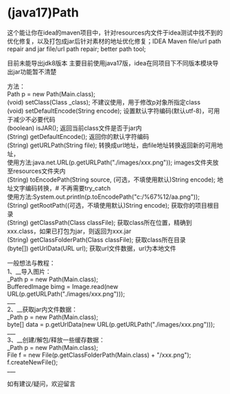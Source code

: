 # (java17)Path
这个能让你在idea的maven项目中，针对resources内文件于idea测试中找不到的优化修复，以及打包成jar后针对素材的地址优化修复；IDEA Maven file/url path repair and jar file/url path repair; better path tool;


目前未能导出jdk8版本
主要目前使用java17版，idea在同项目下不同版本模块导出jar功能暂不清楚

方法：  
Path p = new Path(Main.class);  
(void) setClass(Class \_class); 不建议使用，用于修改p对象所指定class  
(void) setDefaultEncode(String encode); 设置默认字符编码(默认utf-8)，可用于减少不必要代码  
(boolean) isJAR(); 返回当前class文件是否于jar内  
(String) getDefaultEncode(); 返回你的默认字符编码  
(String) getURLPath(String file); 转换成url地址，由file地址转换返回新的可用地址，  
    使用方法:java.net.URL(p.getURLPath("./images/xxx.png")); images文件夹放至resources文件夹内  
(String) toEncodePath(String source, (可选，不填使用默认)String encode); 地址文字编码转换，# 不再需要try_catch  
    使用方法:System.out.println(p.toEncodePath("c:/%67%12/aa.png"));  
(String) getRootPath((可选，不填使用默认)String encode); 获取你的项目根目录  
(String) getClassPath(Class classFile); 获取class所在位置，精确到xxx.class，如果已打包为jar，则返回为xxx.jar  
(String) getClassFolderPath(Class classFile); 获取class所在目录  
(byte[]) getUrlData(URL url); 获取url文件数据，url为本地文件  
  
一般想法与教程：  
1、__导入图片：  
    _Path p = new Path(Main.class);  
    BufferedImage bimg = Image.read(new URL(p.getURLPath("./images/xxx.png")));  
    ___  
2、__获取jar内文件数据：  
    _Path p = new Path(Main.class);  
    byte[] data = p.getUrlData(new URL(p.getURLPath("./images/xxx.png")));  
    ___  
3、__创建/解包/释放一些缓存数据：  
    _Path p = new Path(Main.class);  
    File f = new File(p.getClassFolderPath(Main.class) + "/xxx.png");  
    f.createNewFile();  
    ___  
  
如有建议/疑问，欢迎留言  
